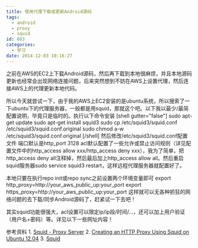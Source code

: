 ```yaml
---
title: 使用代理下载或更新Android源码
tags:
  - android
  - proxy
  - squid
id: 603
categories:
  - 学习
date: 2014-12-03 10:16:27
---
```


之前在AWS的EC2上下载Android源码，然后再下载到本地很麻烦，并且本地源码更新也经常会出现网络连接问题，后来突然想到不妨在AWS上设置代理，然后连接AWS上的代理更新本地代码。<!--more-->

所以今天就尝试一下，由于我的AWS上EC2安装的是ubuntu系统，所以搜索了一下ubuntu下的代理服务器，一般都是用squid，那就这个吧。以下我以最少/最简配置说明，毕竟只是临时的。执行以下命令安装
[shell gutter="false"]
sudo apt-get update
sudo apt-get install squid3
sudo cp /etc/squid3/squid.conf /etc/squid3/squid.conf.original
sudo chmod a-w /etc/squid3/squid.conf.original
[/shell]
然后修改/etc/squid3/squid.conf配置文件
端口默认是http_port 3128
acl默认配置了一些允许或禁止访问规则（详见配置文件中的http_access allow xxx/http_access deny xxx），我为了简单，把http_access deny all注释掉，然后最后加上http_access allow all。然后重启squid服务器sudo service squid3 restart，这样远程代理服务器就配置好了。

本地只要在执行repo init或repo sync之前设置两个环境变量即可
export http_proxy=http://your_aws_public_up:your_port
export https_proxy=http://your_aws_public_up:your_port
这样就可以无各种抓狂的网络问题的去下载/同步Android源码了，赶紧试一下去吧！

其实squid功能很强大，acl设置可以限定ip/ip段/时间/...，还可以加上用户验证（用户名+密码）等。详见以下一些网址内容！

参考资料
1\. [Squid - Proxy Server](https://help.ubuntu.com/14.04/serverguide/squid.html)
2\. [Creating an HTTP Proxy Using Squid on Ubuntu 12.04](https://www.linode.com/docs/networking/squid/squid-http-proxy-ubuntu-12-04)
3\. [Squid](http://wiki.ubuntu.com.cn/Squid)